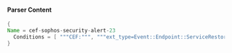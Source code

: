 #### Parser Content
```Java
{
Name = cef-sophos-security-alert-23
  Conditions = [ """CEF:""", """ext_type=Event::Endpoint::ServiceRestored""" ]
}
```
